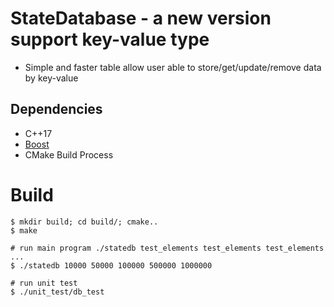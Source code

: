 # StateDatabase - a new version support key-value type
- Simple and faster table allow user able to store/get/update/remove data by key-value

## Dependencies

  - C++17
  - [Boost](http://www.boost.org/)
  - CMake Build Process


# Build

```
$ mkdir build; cd build/; cmake..
$ make

# run main program ./statedb test_elements test_elements test_elements ...
$ ./statedb 10000 50000 100000 500000 1000000

# run unit test
$ ./unit_test/db_test
```
